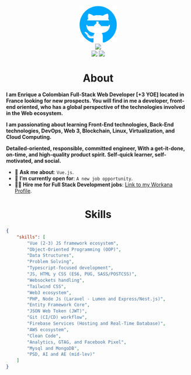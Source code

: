 <div align="center">
    <img src="github.png" height="100" />
</div>
<div align="center">
    <img src="https://readme-typing-svg.herokuapp.com?color=58A6FF&size=32&center=true&vCenter=true&width=600&height=50&lines=Hi+👋,+I'm+Enrique;Software+Developer;Freelancer;Web3+Builder" />
</div>
<div align="center">
    <a href="https://www.linkedin.com/in/ahmedfathydev/"><img src="https://img.shields.io/badge/Linkedin-0077b5?style=flat&logo=linkedin" /></a>
    <a href="https://www.upwork.com/freelancers/~0161140fda6fc43cb9"><img src="https://img.shields.io/badge/Upwork-494949?style=flat&logo=upwork" /></a>
</div>

<h1 align="center">About</h1>

**I am Enrique a Colombian Full-Stack Web Developer [+3 YOE] located in France looking for new prospects. You will find in me a developer, front-end oriented, who has a global perspective of the technologies involved in the Web ecosystem.**

**I am passionating about learning Front-End technologies, Back-End technologies, DevOps, Web 3, Blockchain, Linux, Virtualization, and Cloud Computing.**

**Detailed-oriented, responsible, committed engineer, With a get-it-done, on-time, and high-quality product spirit. Self-quick learner, self-motivated, and social.**

* 💬 **Ask me about**: `Vue.js`.
* 🤔 **I’m currently open for**: `A new job opportunity`.
* 👨‍💻 **Hire me for Full Stack Development jobs**: [Link to my Workana Profile]([https://www.upwork.com/freelancers/~0121ca7f3563e57c0b?s=1110580755107926016](https://www.workana.com/freelancer/c80a7f10d19f37c3f0bcad4aa103aa9f)).


<h1 align="center">Skills</h1>

```json
{
    "skills": [
        "Vue (2-3) JS framework ecosystem",
        "Object-Oriented Programming (OOP)",
        "Data Structures",
        "Problem Solving",
        "Typescript-focused development",
        "JS, HTML y CSS (ES6, PUG, SASS/POSTCSS)",
        "Websockets handling",
        "Tailwind CSS",
        "Web3 ecosystem",
        "PHP, Node Js (Laravel - Lumen and Express/Nest.js)",
        "Entity Framework Core",
        "JSON Web Token (JWT)",
        "Git (CI/CD) workflow",
        "Firebase Services (Hosting and Real-Time Database)",
        "AWS ecosystem",
        "Clean Code",
        "Analytics, GTAG, and Facebook Pixel", 
        "Mysql and MongoDB",
        "PSD, AI and AE (mid-lev)"
    ]
}
```
